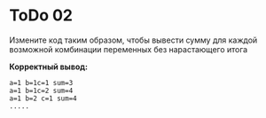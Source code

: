 ﻿# ToDo 02

Измените код таким образом, чтобы вывести сумму для каждой возможной комбинации переменных без нарастающего итога

**Корректный вывод:**
```
a=1 b=1c=1 sum=3
a=1 b=1c=2 sum=4
a=1 b=2 c=1 sum=4
.....
```